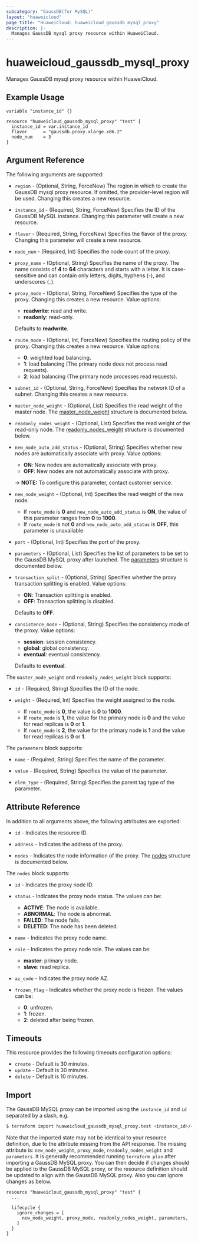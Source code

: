 ```yaml
---
subcategory: "GaussDB(for MySQL)"
layout: "huaweicloud"
page_title: "HuaweiCloud: huaweicloud_gaussdb_mysql_proxy"
description: |-
  Manages GaussDB mysql proxy resource within HuaweiCloud.
---
```


# huaweicloud_gaussdb_mysql_proxy

Manages GaussDB mysql proxy resource within HuaweiCloud.

## Example Usage

```hcl
variable "instance_id" {}

resource "huaweicloud_gaussdb_mysql_proxy" "test" {
  instance_id = var.instance_id
  flavor      = "gaussdb.proxy.xlarge.x86.2"
  node_num    = 3
}
```

## Argument Reference

The following arguments are supported:

* `region` - (Optional, String, ForceNew) The region in which to create the GaussDB mysql proxy resource. If omitted,
  the provider-level region will be used. Changing this creates a new resource.

* `instance_id` - (Required, String, ForceNew) Specifies the ID of the GaussDB MySQL instance. Changing this parameter
  will create a new resource.

* `flavor` - (Required, String, ForceNew) Specifies the flavor of the proxy. Changing this parameter will create a new
  resource.

* `node_num` - (Required, Int) Specifies the node count of the proxy.

* `proxy_name` - (Optional, String) Specifies the name of the proxy. The name consists of **4** to **64** characters and
  starts with a letter. It is case-sensitive and can contain only letters, digits, hyphens (-), and underscores (_).

* `proxy_mode` - (Optional, String, ForceNew) Specifies the type of the proxy. Changing this creates a new resource.
  Value options:
  + **readwrite**: read and write.
  + **readonly**: read-only.

  Defaults to **readwrite**.

* `route_mode` - (Optional, Int, ForceNew) Specifies the routing policy of the proxy. Changing this creates a new
  resource. Value options:
  + **0**: weighted load balancing.
  + **1**: load balancing (The primary node does not process read requests).
  + **2**: load balancing (The primary node processes read requests).

* `subnet_id` - (Optional, String, ForceNew) Specifies the network ID of a subnet. Changing this creates a new resource.

* `master_node_weight` - (Optional, List) Specifies the read weight of the master node.
  The [master_node_weight](#node_weight_struct) structure is documented below.

* `readonly_nodes_weight` - (Optional, List) Specifies the read weight of the read-only node.
  The [readonly_nodes_weight](#node_weight_struct) structure is documented below.

* `new_node_auto_add_status` - (Optional, String) Specifies whether new nodes are automatically associate with proxy.
  Value options:
  + **ON**: New nodes are automatically associate with proxy.
  + **OFF**: New nodes are not automatically associate with proxy.

  -> **NOTE:** To configure this parameter, contact customer service.

* `new_node_weight` - (Optional, Int) Specifies the read weight of the new node.
  + If `route_mode` is **0** and `new_node_auto_add_status` is **ON**, the value of this parameter ranges from **0** to **1000**.
  + If `route_mode` is not **0** and `new_node_auto_add_status` is **OFF**, this parameter is unavailable.

* `port` - (Optional, Int) Specifies the port of the proxy.

* `parameters` - (Optional, List) Specifies the list of parameters to be set to the GaussDB MySQL proxy after launched.
  The [parameters](#parameters_struct) structure is documented below.

* `transaction_split` - (Optional, String) Specifies whether the proxy transaction splitting is enabled. Value options:
  + **ON**: Transaction splitting is enabled.
  + **OFF**: Transaction splitting is disabled.

  Defaults to **OFF**.

* `consistence_mode` - (Optional, String) Specifies the consistency mode of the proxy. Value options:
  + **session**: session consistency.
  + **global**: global consistency.
  + **eventual**: eventual consistency.

  Defaults to **eventual**.

<a name="node_weight_struct"></a>
The `master_node_weight` and `readonly_nodes_weight` block supports:

* `id` - (Required, String) Specifies the ID of the node.

* `weight` - (Required, Int) Specifies the weight assigned to the node.
  + If `route_mode` is **0**, the value is **0** to **1000**.
  + If `route_mode` is **1**, the value for the primary node is **0** and the value for read replicas is **0** or **1**.
  + If `route_mode` is **2**, the value for the primary node is **1** and the value for read replicas is **0** or **1**.

<a name="parameters_struct"></a>
The `parameters` block supports:

* `name` - (Required, String) Specifies the name of the parameter.

* `value` - (Required, String) Specifies the value of the parameter.

* `elem_type` - (Required, String) Specifies the parent tag type of the parameter.

## Attribute Reference

In addition to all arguments above, the following attributes are exported:

* `id` - Indicates the resource ID.

* `address` - Indicates the address of the proxy.

* `nodes` - Indicates the node information of the proxy.
  The [nodes](#nodes_struct) structure is documented below.

<a name="nodes_struct"></a>
The `nodes` block supports:

* `id` - Indicates the proxy node ID.

* `status` - Indicates the proxy node status. The values can be:
  + **ACTIVE**: The node is available.
  + **ABNORMAL**: The node is abnormal.
  + **FAILED**: The node fails.
  + **DELETED**: The node has been deleted.

* `name` - Indicates the proxy node name.

* `role` - Indicates the proxy node role. The values can be:
  + **master**: primary node.
  + **slave**: read replica.

* `az_code` - Indicates the proxy node AZ.

* `frozen_flag` - Indicates whether the proxy node is frozen. The values can be:
  + **0**: unfrozen.
  + **1**: frozen.
  + **2**: deleted after being frozen.

## Timeouts

This resource provides the following timeouts configuration options:

* `create` - Default is 30 minutes.
* `update` - Default is 30 minutes.
* `delete` - Default is 10 minutes.

## Import

The GaussDB MySQL proxy can be imported using the `instance_id` and `id` separated by a slash, e.g.

```bash
$ terraform import huaweicloud_gaussdb_mysql_proxy.test <instance_id>/<id>
```

Note that the imported state may not be identical to your resource definition, due to the attribute missing from the
API response. The missing attribute is: `new_node_weight`, `proxy_mode`, `readonly_nodes_weight` and `parameters`. It is
generally recommended running `terraform plan` after importing a GaussDB MySQL proxy. You can then decide if changes
should be applied to the GaussDB MySQL proxy, or the resource definition should be updated to align with the GaussDB
MySQL proxy. Also you can ignore changes as below.

```hcl
resource "huaweicloud_gaussdb_mysql_proxy" "test" {
  ...

  lifecycle {
    ignore_changes = [
      new_node_weight, proxy_mode, readonly_nodes_weight, parameters,
    ]
  }
}
```
